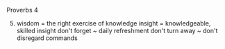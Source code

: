 Proverbs 4


5) wisdom = the right exercise of knowledge
  insight = knowledgeable, skilled insight
  don't forget ~ daily refreshment 
  don't turn away ~ don't disregard commands
